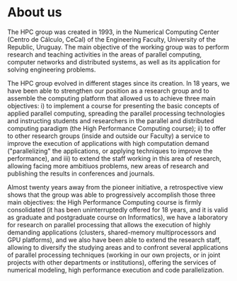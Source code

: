 # About us

The HPC group was created in 1993, in the Numerical Computing Center (Centro de Cálculo, CeCal) of the Engineering Faculty, University of the Republic, Uruguay. The main objective of the working group was to perform research and teaching activities in the areas of parallel computing, computer networks and distributed systems, as well as its application for solving engineering problems.

The HPC group evolved in different stages since its creation. In 18 years, we have been able to strengthen our position as a research group and to assemble the computing platform that allowed us to achieve three main objectives: i) to implement a course for presenting the basic concepts of applied parallel computing, spreading the parallel processing technologies and instructing students and researchers in the parallel and distributed computing paradigm (the High Performance Computing course); ii) to offer to other research groups (inside and outside our Faculty) a service to improve the execution of applications with high computation demand ("parallelizing" the applications, or applying techniques to improve the performance), and iii) to extend the staff working in this area of research, allowing facing more ambitiuos problems, new areas of research and publishing the results in conferences and journals.

Almost twenty years away from the pioneer initiative, a retrospective view shows that the group was able to progressively accomplish those three main objectives: the High Performance Computing course is firmly consolidated (it has been uninterruptedly offered for 18 years, and it is valid as graduate and postgraduate course on Informatics), we have a laboratory for research on parallel processing that allows the execution of highly demanding applications (clusters, shared-memory multiprocessors and GPU platforms), and we also have been able to extend the research staff, allowing to diversify the studying areas and to confront several applications of parallel processing techniques (working in our own projects, or in joint projects with other departments or institutions), offering the services of numerical modeling, high performance execution and code parallelization.
